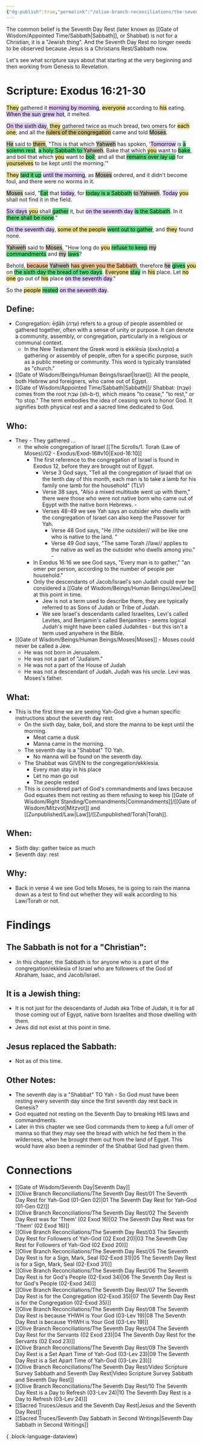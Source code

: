 ```yaml
---
{"dg-publish":true,"permalink":"/olive-branch-reconciliations/the-seventh-day-rest/02-the-seventh-day-rest-was-for-them-02-exod-16/","tags":["#OliveBranch","#Sabbath","#SeventhDayRest"]}
---
```


The common belief is the Seventh Day Rest (later known as [[Gate of Wisdom/Appointed Time/Sabbath\|Sabbath]], or Shabbat) is not for a Christian, it is a "Jewish thing". And the Seventh Day Rest no longer needs to be observed because Jesus is a Christians Rest/Sabbath now. 

Let's see what scripture says about that starting at the very beginning and then working from Genesis to Revelation. 
# Scripture: Exodus 16:21-30 

<mark style="background: #E0CC4BA6;">They</mark> gathered it <mark style="background: #D2B3FFA6;">morning by morning</mark>, <mark style="background: #E0CC4BA6;">everyone</mark> according to <mark style="background: #E0CC4BA6;">his</mark> eating. <mark style="background: #D2B3FFA6;">When the sun grew hot</mark>, it melted.

<mark style="background: #D2B3FFA6;">On the sixth day</mark>, <mark style="background: #E0CC4BA6;">they</mark> gathered twice as much bread, two omers for <mark style="background: #E0CC4BA6;">each one</mark>; and all the <mark style="background: #B2A23AA6;">rulers of the congregation</mark> came and told <mark style="background: #A4A089A6;">Moses</mark>. 

<mark style="background: #A4A089A6;">He</mark> said to <mark style="background: #B2A23AA6;">them</mark>, "This is that which <mark style="background: #A4A089A6;">Yahweh</mark> has spoken, '<mark style="background: #D2B3FFA6;">Tomorrow</mark> is <mark style="background: #04CD3EA6;">a solemn rest</mark>, <mark style="background: #04CD3EA6;">a holy Sabbath to </mark><mark style="background: #A4A089A6;">Yahweh</mark>. Bake that which <mark style="background: #E0CC4BA6;">you</mark> want to <mark style="background: #04CD3EA6;">bake</mark>, and boil that which <mark style="background: #E0CC4BA6;">you</mark> want to <mark style="background: #04CD3EA6;">boil</mark>; and all that <mark style="background: #04CD3EA6;">remains over lay up</mark> for <mark style="background: #E0CC4BA6;">yourselves</mark> to be kept until the morning.'" 

<mark style="background: #E0CC4BA6;">They</mark> <mark style="background: #04CD3EA6;">laid it up</mark> <mark style="background: #D2B3FFA6;">until the morning</mark>, as <mark style="background: #A4A089A6;">Moses</mark> ordered, and it didn't become foul, and there were no worms in it. 

<mark style="background: #A4A089A6;">Moses</mark> said, "<mark style="background: #04CD3EA6;">Eat</mark> that <mark style="background: #D2B3FFA6;">today</mark>, for <mark style="background: #04CD3EA6;">today is a Sabbath</mark> <mark style="background: #A4A089A6;">to Yahweh</mark>. <mark style="background: #D2B3FFA6;">Today</mark> <mark style="background: #E0CC4BA6;">you</mark> shall not find it in the field. 

<mark style="background: #D2B3FFA6;">Six days</mark> <mark style="background: #E0CC4BA6;">you</mark> shall <mark style="background: #04CD3EA6;">gather</mark> it, but <mark style="background: #D2B3FFA6;">on the seventh day </mark><mark style="background: #04CD3EA6;">is the Sabbath</mark>. In it <mark style="background: #04CD3EA6;">there shall be none</mark>." 

<mark style="background: #D2B3FFA6;">On the seventh day</mark>, <mark style="background: #E0CC4BA6;">some of the people</mark> <mark style="background: #04CD3EA6;">went out to gather</mark>, and <mark style="background: #E0CC4BA6;">they</mark> found none. 

<mark style="background: #A4A089A6;">Yahweh</mark> said to <mark style="background: #A4A089A6;">Moses</mark>, "How long do <mark style="background: #E0CC4BA6;">you</mark> <mark style="background: #04CD3EA6;">refuse to keep</mark> <mark style="background: #A4A089A6;">my</mark> <mark style="background: #04CD3EA6;">commandments</mark> and <mark style="background: #A4A089A6;">my</mark> <mark style="background: #04CD3EA6;">laws</mark>? 

Behold, <mark style="background: #EB9E57A6;">because</mark> <mark style="background: #A4A089A6;">Yahweh</mark> <mark style="background: #EB9E57A6;">has given you the Sabbath</mark>, therefore <mark style="background: #A4A089A6;">he</mark> <mark style="background: #04CD3EA6;">gives</mark> <mark style="background: #E0CC4BA6;">you</mark> on <mark style="background: #04CD3EA6;">the sixth day the bread of two days</mark>. <mark style="background: #E0CC4BA6;">Everyone</mark> <mark style="background: #04CD3EA6;">stay</mark> in <mark style="background: #E0CC4BA6;">his</mark> place. Let <mark style="background: #E0CC4BA6;">no one</mark> go out of <mark style="background: #E0CC4BA6;">his</mark> place <mark style="background: #D2B3FFA6;">on the seventh day</mark>." 

So the <mark style="background: #E0CC4BA6;">people</mark> <mark style="background: #04CD3EA6;">rested</mark> <mark style="background: #D2B3FFA6;">on the seventh day</mark>. 

## **Define**: 
- Congregation: ēḏāh (עֵדָה) refers to a group of people assembled or gathered together, often with a sense of unity or purpose. It can denote a community, assembly, or congregation, particularly in a religious or communal context.
	- In the New Testament the Greek word is ekklēsia (ἐκκλησία) a gathering or assembly of people, often for a specific purpose, such as a public meeting or community. This word is typically translated as "church."
- [[Gate of Wisdom/Beings/Human Beings/Israel\|Israel]]: All the people, both Hebrew and foreigners, who came out of Egypt.
- [[Gate of Wisdom/Appointed Time/Sabbath\|Sabbath]]/ Shabbat: (שַׁבָּת) comes from the root שׁבת (sh-b-t), which means "to cease," "to rest," or "to stop." The term embodies the idea of ceasing work to honor God. It signifies both physical rest and a sacred time dedicated to God.

## **Who**:
-  They - They gathered ...  
	- the whole congregation of Israel [[The Scrolls/1. Torah (Law of Moses)/02 - Exodus/Exod-16#v10\|Exod-16:10]]
		- The first reference to the congregation of Israel is found in Exodus 12, before they are brought out of Egypt. 
			- Verse 3 God says, "Tell all the congregation of Israel that on the tenth day of this month, each man is to take a lamb for his family one lamb for the household" (TLV)			
			- Verse 38 says, "Also a mixed multitude went up with them," there were those who were not native born who came out of Egypt with the native born Hebrews.			-
			- Verses 48-49 we see Yah says an outsider who dwells with the congregation of Israel can also keep the Passover for Yah. 
				- Verse 48 God says, "He //the outsider// will be like one who is native to the land. "
				- Verse 49 God says, "The same Torah //law// applies to the native as well as the outsider who dwells among you."			-
		- In Exodus 16:16 we see God says, "Every man is to gather," "an omer per person, according to the number of people per household."
		- Only the descendants of Jacob/Israel's son Judah could ever be considered a [[Gate of Wisdom/Beings/Human Beings/Jew\|Jew]] at this point in time. 
			- Jew is not a term used to describe them, they are typically referred to as Sons of Judah or Tribe of Judah. 
			- We see Israel's descendants called Israelites, Levi's called Levites, and Benjamin's called Benjamites - seems logical Judah's might have been called Judahites - but this isn't a term used anywhere in the Bible.
- [[Gate of Wisdom/Beings/Human Beings/Moses\|Moses]] - Moses could never be called a Jew. 
	- He was not born in Jerusalem.
	- He was not a part of "Judaism."
	- He was not a part of the House of Judah
	- He was not a descendant of Judah. Judah was his uncle. Levi was Moses's father.

## **What**: 
- This is the first time we are seeing Yah-God give a human specific instructions about the seventh day rest. 
	- On the sixth day, bake, boil, and store the manna to be kept until the morning.
		- Meat came a dusk
		- Manna came in the morning.
	- The seventh day is a "Shabbat" TO Yah. 
		- No manna will be found on the seventh day.
	- The Shabbat was GIVEN to the congregation/ekklesia.
		- Every man stay in his place
		- Let no man go out
		- The people rested
	- This is considered part of God's commandments and laws because God equates them not resting as them refusing to keep his [[Gate of Wisdom/Right Standing/Commandments\|Commandments]]/[[Gate of Wisdom/Mitzvot\|Mitzvot]] and [[Zunpublished/Law\|Law]]/[[Zunpublished/Torah\|Torah]].
## **When**:
- Sixth day: gather twice as much
- Seventh day: rest

## **Why**: 
- Back in verse 4 we see God tells Moses, he is going to rain the manna down as a test to find out whether they will walk according to his Law/Torah or not. 

# Findings

## The Sabbath is not for a "Christian":
- .In this chapter, the Sabbath is for anyone who is a part of the congregation/ekklesia of Israel who are followers of the God of Abraham, Isaac, and Jacob/Israel.
## It is a Jewish thing: 
- It is not just for the descendants of Judah aka Tribe of Judah, it is for all those coming out of Egypt, native born Israelites and those dwelling with them. 
- Jews did not exist at this point in time.
## Jesus replaced the Sabbath:
- Not as of this time.

## Other Notes:
- The seventh day is a "Shabbat" TO Yah - So God must have been resting every seventh day since the first seventh day rest back in Genesis?
- God equated not resting on the Seventh Day to breaking HIS laws and commandments.
- Later in this chapter we see God commands them to keep a full omer of manna so that they may see the bread with which he fed them in the wilderness, when he brought them out from the land of Egypt. This would have also been a reminder of the Shabbat God had given them. 

# Connections

 

- [[Gate of Wisdom/Seventh Day\|Seventh Day]]
- [[Olive Branch Reconciliations/The Seventh Day Rest/01 The Seventh Day Rest for Yah-God (01-Gen 02)\|01 The Seventh Day Rest for Yah-God (01-Gen 02)]]
- [[Olive Branch Reconciliations/The Seventh Day Rest/02 The Seventh Day Rest was for 'Them' (02 Exod 16)\|02 The Seventh Day Rest was for 'Them' (02 Exod 16)]]
- [[Olive Branch Reconciliations/The Seventh Day Rest/03 The Seventh Day Rest for Followers of Yah-God (02 Exod 20)\|03 The Seventh Day Rest for Followers of Yah-God (02 Exod 20)]]
- [[Olive Branch Reconciliations/The Seventh Day Rest/05 The Seventh Day Rest is for a Sign, Mark, Seal (02-Exod 31)\|05 The Seventh Day Rest is for a Sign, Mark, Seal (02-Exod 31)]]
- [[Olive Branch Reconciliations/The Seventh Day Rest/06 The Seventh Day Rest is for God's People (02-Exod 34)\|06 The Seventh Day Rest is for God's People (02-Exod 34)]]
- [[Olive Branch Reconciliations/The Seventh Day Rest/07 The Seventh Day Rest is for the Congregation (02-Exod 35)\|07 The Seventh Day Rest is for the Congregation (02-Exod 35)]]
- [[Olive Branch Reconciliations/The Seventh Day Rest/08 The Seventh Day Rest is because YHWH is Your God (03-Lev 19)\|08 The Seventh Day Rest is because YHWH is Your God (03-Lev 19)]]
- [[Olive Branch Reconciliations/The Seventh Day Rest/04 The Seventh Day Rest for the Servants (02 Exod 23)\|04 The Seventh Day Rest for the Servants (02 Exod 23)]]
- [[Olive Branch Reconciliations/The Seventh Day Rest/09 The Seventh Day Rest is a Set Apart Time of Yah-God (03-Lev 23)\|09 The Seventh Day Rest is a Set Apart Time of Yah-God (03-Lev 23)]]
- [[Olive Branch Reconciliations/The Seventh Day Rest/Video Scripture Survey Sabbath and Seventh Day Rest\|Video Scripture Survey Sabbath and Seventh Day Rest]]
- [[Olive Branch Reconciliations/The Seventh Day Rest/10 The Seventh Day Rest is a Day to Refresh (03-Lev 24)\|10 The Seventh Day Rest is a Day to Refresh (03-Lev 24)]]
- [[Sacred Truces/Jesus and the Seventh Day Rest\|Jesus and the Seventh Day Rest]]
- [[Sacred Truces/Seventh Day Sabbath in Second Writings\|Seventh Day Sabbath in Second Writings]]

{ .block-language-dataview}





